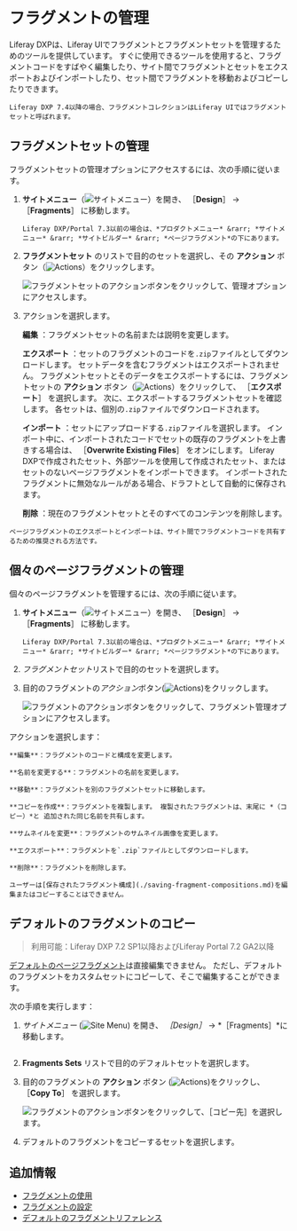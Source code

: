 # フラグメントの管理

Liferay DXPは、Liferay UIでフラグメントとフラグメントセットを管理するためのツールを提供しています。 すぐに使用できるツールを使用すると、フラグメントコードをすばやく編集したり、サイト間でフラグメントとセットをエクスポートおよびインポートしたり、セット間でフラグメントを移動およびコピーしたりできます。

```{note}
Liferay DXP 7.4以降の場合、フラグメントコレクションはLiferay UIではフラグメントセットと呼ばれます。
```

## フラグメントセットの管理

フラグメントセットの管理オプションにアクセスするには、次の手順に従います。

1. **サイトメニュー**（![サイトメニュー](../../../../images/icon-product-menu.png)）を開き、 ［**Design**］ &rarr; ［**Fragments**］ に移動します。

    ```{note}
    Liferay DXP/Portal 7.3以前の場合は、*プロダクトメニュー* &rarr; *サイトメニュー* &rarr; *サイトビルダー* &rarr; *ページフラグメント*の下にあります。
    ```

1. **フラグメントセット** のリストで目的のセットを選択し、その **アクション** ボタン（![Actions](../../../../images/icon-actions.png)）をクリックします。

   ![フラグメントセットのアクションボタンをクリックして、管理オプションにアクセスします。](./managing-fragments/images/01.png)

1. アクションを選択します。

   **編集** ：フラグメントセットの名前または説明を変更します。

   **エクスポート** ：セットのフラグメントのコードを`.zip`ファイルとしてダウンロードします。  セットデータを含むフラグメントはエクスポートされません。 フラグメントセットとそのデータをエクスポートするには、フラグメントセットの **アクション** ボタン（![Actions](../../../../images/icon-actions.png)）をクリックして、 ［**エクスポート**］ を選択します。 次に、エクスポートするフラグメントセットを確認します。 各セットは、個別の`.zip`ファイルでダウンロードされます。

   **インポート** ：セットにアップロードする`.zip`ファイルを選択します。 インポート中に、インポートされたコードでセットの既存のフラグメントを上書きする場合は、 ［**Overwrite Existing Files**］ をオンにします。 Liferay DXPで作成されたセット、外部ツールを使用して作成されたセット、またはセットのないページフラグメントをインポートできます。 インポートされたフラグメントに無効なルールがある場合、ドラフトとして自動的に保存されます。

   **削除** ：現在のフラグメントセットとそのすべてのコンテンツを削除します。

```{tip}
ページフラグメントのエクスポートとインポートは、サイト間でフラグメントコードを共有するための推奨される方法です。
```

## 個々のページフラグメントの管理

個々のページフラグメントを管理するには、次の手順に従います。

1. **サイトメニュー**（![サイトメニュー](../../../../images/icon-product-menu.png)）を開き、 ［**Design**］ &rarr; ［**Fragments**］ に移動します。

    ```{note}
    Liferay DXP/Portal 7.3以前の場合は、*プロダクトメニュー* &rarr; *サイトメニュー* &rarr; *サイトビルダー* &rarr; *ページフラグメント*の下にあります。
    ```

1. *フラグメントセット*リストで目的のセットを選択します。

1. 目的のフラグメントの*アクション*ボタン(![Actions](../../../../images/icon-actions.png))をクリックします。

   ![フラグメントのアクションボタンをクリックして、フラグメント管理オプションにアクセスします。](./managing-fragments/images/02.png)

 アクションを選択します：

    **編集**：フラグメントのコードと構成を変更します。

    **名前を変更する**：フラグメントの名前を変更します。

    **移動**：フラグメントを別のフラグメントセットに移動します。

    **コピーを作成**：フラグメントを複製します。 複製されたフラグメントは、末尾に *（コピー）*と 追加された同じ名前を共有します。

    **サムネイルを変更**：フラグメントのサムネイル画像を変更します。

    **エクスポート**：フラグメントを`.zip`ファイルとしてダウンロードします。

    **削除**：フラグメントを削除します。

```{important}
ユーザーは[保存されたフラグメント構成](./saving-fragment-compositions.md)を編集またはコピーすることはできません。
```

## デフォルトのフラグメントのコピー

> 利用可能：Liferay DXP 7.2 SP1以降およびLiferay Portal 7.2 GA2以降

[デフォルトのページフラグメント](./default-fragments-reference.md)は直接編集できません。 ただし、デフォルトのフラグメントをカスタムセットにコピーして、そこで編集することができます。

次の手順を実行します：

1. *サイトメニュー* (![Site Menu](../../../../images/icon-product-menu.png)) を開き、 *［Design］* &rarr; *［Fragments］*に移動します。

    ```{note} Liferay DXP/Portal 7.3以前の場合は、*［プロダクトメニュー］* &rarr; *［サイトメニュー］* &rarr; *［サイトビルダー］* &rarr; *［ページ フラグメント］*の下にあります。
    ```

1. **Fragments Sets** リストで目的のデフォルトセットを選択します。

1. 目的のフラグメントの **アクション** ボタン (![Actions](../../../../images/icon-actions.png))をクリックし、 ［**Copy To**］ を選択します。

   ![フラグメントのアクションボタンをクリックして、［コピー先］を選択します。](./managing-fragments/images/03.png)

1. デフォルトのフラグメントをコピーするセットを選択します。

## 追加情報

* [フラグメントの使用](../using-fragments.md)
* [フラグメントの設定](./configuring-fragments.md)
* [デフォルトのフラグメントリファレンス](./default-fragments-reference.md)
